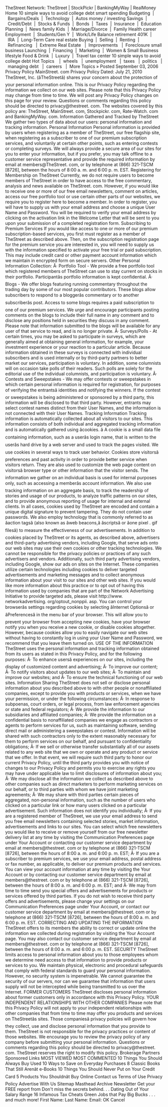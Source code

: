 TheStreet Network: TheStreet | StockPickr | BankingMyWay | RealMoney Home 10 simple ways to avoid college debt smart spending Budgeting  |  Bargains/Deals  |  Technology  |  Autos money / investing Savings  |  Credit/Debt  |  Stocks & Funds  |  Bonds  |  Taxes  |  Insurance  |  Education Planning  |  News family Kids  |  Marriage/Divorce  |  Family Health career Employment  |  Students/Gen Y  |  Work/Life Balance retirement 401K  |  IRA  |  Long-Term Care real estate Buying  |  Selling  |  Renting  |  Refinancing   |  Extreme Real Estate   |  Improvements   |  Foreclosure small business Launching  |  Financing  |  Marketing  |  Women & Small Business lifestyle Food & Drink  |  Luxury  |  Travel tax center 10 simple ways to avoid college debt Hot Topics    |  wheels   |  unemployment   |  taxes   |  politics   |  managing debt   |  careers   |  More Topics » Posted September 03, 2006 Privacy Policy MainStreet. com Privacy Policy Dated: July 21, 2010 TheStreet, Inc. (âTheStreetâ) shares your concern about the protection of your personal information online. This is our Privacy Policy regarding the information we collect on our web sites. Please note that this Privacy Policy may change from time to time. We will post any Privacy Policy changes on this page for your review. Questions or comments regarding this policy should be directed to privacy@thestreet. com. The websites covered by this policy are: TheStreet, MainStreet. com, Stockpickr. com, Rate-Watch. com and BankingMyWay. com. Information Gathered and Tracked by TheStreet We gather two types of data about our users: personal information and tracking information. Personal Information Personal information is provided by users when registering as a member of TheStreet, our free flagship site, when registering as a subscriber to one of our premium subscription services, and voluntarily at certain other points, such as entering contests or completing surveys. We will always provide a secure area of our sites for you to enter your information, but if you prefer, you may talk offline to a customer service representative and provide the required information by email at members@TheStreet. com, or by telephone at (866) 321-TSCM \[8726\], between the hours of 8:00 a. m. and 6:00 p. m. EST. Registering for Membership on TheStreet Currently, we do not require users to become members of TheStreet in order to have access to the free commentary, analysis and news available on TheStreet. com. However, if you would like to receive one or more of our free email newsletters, comment on articles, access our free portfolio tool or use certain other parts of our websites, we require you to register here to become a member. In order to register, you will have to supply us with your email address and choose a unique User Name and Password. You will be required to verify your email address by clicking on the activation link in the Welcome Letter that will be sent to you upon your submission of a completed registration form. Subscribing to Premium Services If you would like access to one or more of our premium subscription-based services, you first must register as a member of TheStreet as described above. Then, on the subscription registration page for the premium service you are interested in, you will need to supply us with the information specified to activate your free trial or paid subscription. This may include credit card or other payment account information which we maintain in encrypted form on secure servers. Other Personal Information Collection: Â· Portfolio Tool - We provide a free portfolio tool which registered members of TheStreet can use to stay current on stocks in their portfolio. Participantâs portfolio information is kept confidential. Â· Blogs - We offer blogs featuring running commentary throughout the trading day by some of our most popular contributors. These blogs allow subscribers to respond to a bloggerâs commentary or to another subscriberâs post. Access to some blogs requires a paid subscription to one of our premium services. We urge and encourage participants posting comments on the blogs to include their full name in any comment and to disclose any positions held in securities they discuss in any comment. Please note that information submitted to the blogs will be available for any user of that service to read, and is no longer private. Â· Surveys/Polls - At certain times, you may be asked to participate in surveys, which are generally aimed at obtaining general information, for example, your investment experience or your reaction to a particular article. Because information obtained in these surveys is connected with individual subscribers and is used internally or by third-party partners to better market our services, participation is voluntary. In addition, some columnists will on occasion take polls of their readers. Such polls are solely for the editorial use of the individual columnists, and participation is voluntary. Â· Contests and Sweepstakes - We may offer contests or sweepstakes in which certain personal information is required for registration, for purposes of verifying the entrantsâ identities and notifying the winners. If the contest or sweepstakes is being administered or sponsored by a third party, this information will be disclosed to that third party. However, entrants may select contest names distinct from their User Names, and the information is not connected with their User Names. Tracking Information Tracking information is automatically collected about all visitors to our sites. This information consists of both individual and aggregated tracking information and is automatically gathered using âcookies. â A cookie is a small data file containing information, such as a userâs login name, that is written to the userâs hard drive by a web server and used to track the pages visited. We use cookies in several ways to track user behavior. Cookies store visitorsâ preferences and past activity in order to provide better service when visitors return. They are also used to customize the web page content on visitorsâ browser type or other information that the visitor sends. The information we gather on an individual basis is used for internal purposes only, such as accessing a memberâs account information. We also use tracking information on an aggregate basis, to track the readership of stories and usage of our products, to analyze traffic patterns on our sites, and to provide anonymous reporting of usage for internal and external clients. In all cases, cookies used by TheStreet are encoded and contain a unique digital signature to prevent tampering. They do not contain user passwords. We also employ technology that is commonly referred to as âaction tagsâ (also known as âweb beacons,â âscriptsâ or âone pixel . gif filesâ) to measure the effectiveness of our advertisements. In addition to cookies placed by TheStreet or its agents, as described above, advertisers and third-party advertising vendors, including Google, that serve ads onto our web sites may use their own cookies or other tracking technologies. We cannot be responsible for the privacy policies or practices of any such advertisers and vendors. Additionally, such third party advertising vendors, including Google, show our ads on sites on the Internet. These companies utilize certain technologies including cookies to deliver targeted advertisements and marketing messages and to collect anonymous information about your visit to our sites and other web sites. If you would like more information about this practice or to opt out of having this information used by companies that are part of the Network Advertising Initiative to provide targeted ads, please visit http://www. networkadvertising. org/optout\_nonppii. asp. You can control your browserâs settings regarding cookies by selecting âInternet Optionsâ or âPreferencesâ in the menu bar of your browser. This will allow you to prevent your browser from accepting new cookies, have your browser notify you when you receive a new cookie, or disable cookies altogether. However, because cookies allow you to easily navigate our web sites without having to constantly log in using your User Name and Password, we recommend that you leave them turned on. USE OF THE INFORMATION TheStreet uses the personal information and tracking information obtained from its users as stated in this Privacy Policy, and for the following purposes: Â· To enhance usersâ experiences on our sites, including the display of customized content and advertising; Â· To improve our content; Â· To notify visitors about updates to our web sites; Â· To maintain and improve our websites; and Â· To ensure the technical functioning of our web sites. Information Sharing TheStreet does not sell or disclose personal information about you described above to with other people or nonaffiliated companies, except to provide you with products or services, when we have your permission, or under the following circumstances: Â· In response to subpoenas, court orders, or legal process, from law enforcement agencies or state and federal regulators; Â· We provide the information to our subsidiaries and affiliated companies; Â· We provide the information on a confidential basis to nonaffiliated companies we engage as contractors or agents to perform services for us, such as maintaining software, sending direct mail or administering a sweepstakes or contest. Information will be shared with such contractors only to the extent reasonably necessary for them to perform services on our behalf, and pursuant to confidentiality obligations; Â· If we sell or otherwise transfer substantially all of our assets related to any web site that we own or operate and any product or service that we offer. In that event, we will require such third party to honor our current Privacy Policy, until the third party provides you with notice of changes to our Privacy Policy and permits you to exercise any rights you may have under applicable law to limit disclosures of information about you; Â· We may disclose all the information we collect as described above to other companies such as direct marketers to perform marketing services on our behalf, or to third parties with whom we have joint marketing agreements; Â· We may share with third parties certain pieces of aggregated, non-personal information, such as the number of users who clicked on a particular link or how many users clicked on a particular advertisement. Such information does not identify you individually; Â· If you are a registered member of TheStreet, we use your email address to send you free email newsletters containing selected stories, market information, advertisements and links to our sites. You can select which free newsletters you would like to receive or remove yourself from our free newsletter delivery list at any time by visiting the Communication Preferences page under Your Account or contacting our customer service department by email at members@thestreet. com or by telephone at (866) 321-TSCM \[8726\], between the hours of 8:00 a. m. and 6:00 p. m. EST; Â· If you are a subscriber to premium services, we use your email address, postal address or fax number, as applicable, to deliver our premium products and services. You can view your account information at any time by visiting the Your Account or by contacting our customer service department by email at members@thestreet. com or by telephone at (866) 321-TSCM \[8726\], between the hours of 8:00 a. m. and 6:00 p. m. EST; and Â· We may from time to time send you special offers and advertisements for products or services offered by third parties. If you do not wish to receive third party offers and advertisements, please change your settings on our Communication Preferences page under Your Account, or contact our customer service department by email at members@thestreet. com or by telephone at (866) 321-TSCM \[8726\], between the hours of 8:00 a. m. and 6:00 p. m. EST. CORRECTING AND UPDATING THE INFORMATION TheStreet offers to its members the ability to correct or update online the information we collected during registration by visiting the Your Account page. You may also contact our customer service department by email at members@thestreet. com or by telephone at (866) 321-TSCM \[8726\], between the hours of 8:00 a. m. and 6:00 p. m. EST. SECURITY TheStreet limits access to personal information about you to those employees whom we determine need access to that information to provide products or services to you. We maintain physical, electronic and procedural safeguards that comply with federal standards to guard your personal information. However, no security system is impenetrable. We cannot guarantee the security of our servers, nor can we guarantee that information that users supply will not be intercepted while being transmitted to us over the Internet. FORMER CUSTOMERS TheStreet discloses personal information about former customers only in accordance with this Privacy Policy. YOUR INDEPENDENT RELATIONSHIPS WITH OTHER COMPANIES Please note that this Privacy Policy will not apply to your independent relationships with other companies that from time to time may offer you products and services on TheStreetâs sites. Those companiesâ privacy policies will govern how they collect, use and disclose personal information that you provide to them. TheStreet is not responsible for the privacy practices or content of those websites. We encourage you to review the privacy policy of any company before submitting your personal information. Questions or comments regarding this policy should be directed to privacy@thestreet. com. TheStreet reserves the right to modify this policy. Brokerage Partners Sponsored Links MOST VIEWED MOST COMMENTED 10 Things You Should Always Buy Used 10 Ways to Save on Everyday Purchases 8 Classic Books That Still Arenât e-Books 10 Things You Should Never Put on Your Credit Card 5 Products You Shouldnât Buy Online Contact us Terms of Use Privacy Policy Advertise With Us Sitemap Masthead Archive Newsletter Get your FREE report from Don't miss the secrets behind. . . Dating Out of Your Salary Range 16 Infamous Tax Cheats Green Jobs that Pay Big Bucks . . . and much more! First Name: Last Name: Email: OK Cancel